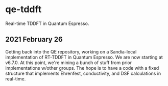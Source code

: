 # qe-tddft

Real-time TDDFT in Quantum Espresso.

## 2021 February 26
Getting back into the QE repository, working on a Sandia-local implementation of RT-TDDFT in Quantum Espresso.
We are now starting at v6.7.0.
At this point, we're mining a bunch of stuff from prior implementations w/other groups.
The hope is to have a code with a fixed structure that implements Ehrenfest, conductivity, and DSF calculations in real-time.
